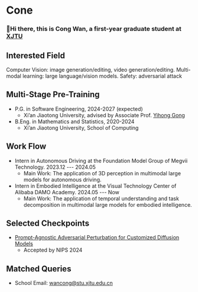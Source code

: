 # Cone

###  :wave:Hi there, this is Cong Wan, a first-year graduate student at [XJTU](http://www.xjtu.edu.cn/)

## Interested Field

Computer Vision: image generation/editing, video generation/editing.
Multi-modal learning: large language/vision models.
Safety: adversarial attack

## Multi-Stage Pre-Training

- P.G. in Software Engineering, 2024-2027 (expected)
  - Xi’an Jiaotong University, advised by Associate Prof. [Yihong Gong](https://gr.xjtu.edu.cn/en/web/ygong)
- B.Eng. in Mathematics and Statistics, 2020-2024
  - Xi’an Jiaotong University, School of Computing 
 
## Work Flow

- Intern in Autonomous Driving at the Foundation Model Group of Megvii Technology. 2023.12 --- 2024.05
  - Main Work: The application of 3D perception in multimodal large models for autonomous driving.
- Intern in Embodied Intelligence at the Visual Technology Center of Alibaba DAMO Academy. 2024.05 --- Now
  - Main Work: The application of temporal understanding and task decomposition in multimodal large models for embodied intelligence.

## Selected Checkpoints
- [Prompt-Agnostic Adversarial Perturbation for Customized Diffusion Models](https://arxiv.org/abs/2408.10571)
  - Accepted by NIPS 2024


## Matched Queries

- School Email: [wancong@stu.xjtu.edu.cn](mailto:yfbai@stu.xjtu.edu.cn)
